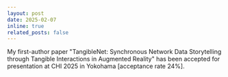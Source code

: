 ```yaml
---
layout: post
date: 2025-02-07
inline: true
related_posts: false
---
```


My first-author paper "TangibleNet: Synchronous Network Data Storytelling through Tangible Interactions in Augmented Reality" has been accepted for presentation at CHI 2025 in Yokohama [acceptance rate 24%].

